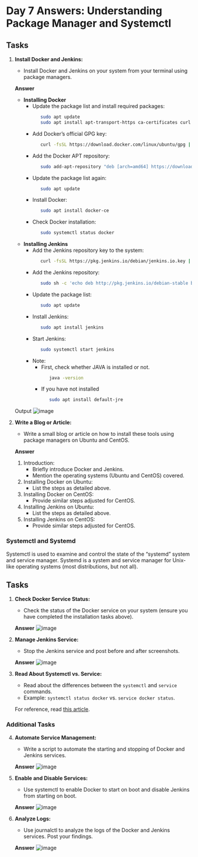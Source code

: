 # Day 7 Answers: Understanding Package Manager and Systemctl

## Tasks

1. **Install Docker and Jenkins:**
   - Install Docker and Jenkins on your system from your terminal using package managers.

   **Answer**
     - **Installing Docker**
       - Update the package list and install required packages:
         ```bash
            sudo apt update
            sudo apt install apt-transport-https ca-certificates curl software-properties-common 
       - Add Docker’s official GPG key:
         ```bash
            curl -fsSL https://download.docker.com/linux/ubuntu/gpg | sudo apt-key add -          
       - Add the Docker APT repository:
         ```bash
            sudo add-apt-repository "deb [arch=amd64] https://download.docker.com/linux/ubuntu $(lsb_release -cs) stable"
       - Update the package list again:
         ```bash
            sudo apt update
       - Install Docker:
         ```bash
            sudo apt install docker-ce
       - Check Docker installation:
         ```bash
            sudo systemctl status docker

     - **Installing Jenkins**
       - Add the Jenkins repository key to the system:
         ```bash
            curl -fsSL https://pkg.jenkins.io/debian/jenkins.io.key | sudo apt-key add -
       - Add the Jenkins repository:
         ```bash
            sudo sh -c 'echo deb http://pkg.jenkins.io/debian-stable binary/ > /etc/apt/sources.list.d/jenkins.list'
       - Update the package list:
         ```bash
            sudo apt update
       - Install Jenkins:
         ```bash
            sudo apt install jenkins
       - Start Jenkins:
         ```bash
            sudo systemctl start jenkins
       - Note:
         - First, check whether JAVA is installed or not.
           ```bash
              java -version
         - If you have not installed
           ```bash
              sudo apt install default-jre

   Output
   ![image](https://github.com/Bhavin213/90DaysOfDevOps/blob/master/2024/day06/image/task1.png)

2. **Write a Blog or Article:**
   - Write a small blog or article on how to install these tools using package managers on Ubuntu and CentOS.

   **Answer**
   1. Introduction:
      - Briefly introduce Docker and Jenkins.
      - Mention the operating systems (Ubuntu and CentOS) covered.
   2. Installing Docker on Ubuntu:
      - List the steps as detailed above.
   3. Installing Docker on CentOS:
      - Provide similar steps adjusted for CentOS.
   4. Installing Jenkins on Ubuntu:
      - List the steps as detailed above.
   5. Installing Jenkins on CentOS:
      - Provide similar steps adjusted for CentOS.

### Systemctl and Systemd

Systemctl is used to examine and control the state of the “systemd” system and service manager. Systemd is a system and service manager for Unix-like operating systems (most distributions, but not all).

## Tasks

1. **Check Docker Service Status:**
   - Check the status of the Docker service on your system (ensure you have completed the installation tasks above).

   **Answer**
   ![image](https://github.com/Bhavin213/90DaysOfDevOps/blob/master/2024/day06/image/task1.png)

2. **Manage Jenkins Service:**
   - Stop the Jenkins service and post before and after screenshots.

   **Answer**
   ![image](https://github.com/Bhavin213/90DaysOfDevOps/blob/master/2024/day06/image/task1.png)

3. **Read About Systemctl vs. Service:**
   - Read about the differences between the `systemctl` and `service` commands.
   - Example: `systemctl status docker` vs. `service docker status`.

   For reference, read [this article](https://www.howtogeek.com/devops/how-to-check-if-the-docker-daemon-or-a-container-is-running/#:~:text=Checking%20With%20Systemctl&text=Check%20what%27s%20displayed%20under%20%E2%80%9CActive,running%20sudo%20systemctl%20start%20docker%20).

### Additional Tasks

4. **Automate Service Management:**
   - Write a script to automate the starting and stopping of Docker and Jenkins services.

   **Answer**
   ![image](https://github.com/Bhavin213/90DaysOfDevOps/blob/master/2024/day06/image/task1.png)

5. **Enable and Disable Services:**
   - Use systemctl to enable Docker to start on boot and disable Jenkins from starting on boot.

   **Answer**
   ![image](https://github.com/Bhavin213/90DaysOfDevOps/blob/master/2024/day06/image/task1.png)

6. **Analyze Logs:**
   - Use journalctl to analyze the logs of the Docker and Jenkins services. Post your findings.

   **Answer**
   ![image](https://github.com/Bhavin213/90DaysOfDevOps/blob/master/2024/day06/image/task1.png)
